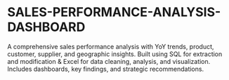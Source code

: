 # SALES-PERFORMANCE-ANALYSIS-DASHBOARD
A comprehensive sales performance analysis with YoY trends, product, customer, supplier, and geographic insights. Built using SQL for extraction and modification &amp; Excel for data cleaning, analysis, and visualization. Includes dashboards, key findings, and strategic recommendations.
